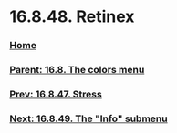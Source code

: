 # 16.8.48. Retinex

### [Home](./00-home.md)
### [Parent: 16.8. The colors menu](./16-08-00-the-colors-menu.md)
### [Prev: 16.8.47. Stress](./16-08-47-stress.md)
### [Next: 16.8.49. The "Info" submenu](./16-08-49-the-info-submenu.md)
